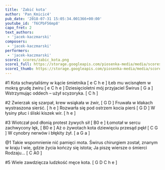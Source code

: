 ```yaml
---
title: 'Zabić kota'
author: 'Pan_Kmicic4'
pub_date: '2018-07-31 15:05:34.001366+00:00'
youtube_id: 'T6CPbF56mp8'
capo_fret: 2
text_authors:
 - 'jacek-kaczmarski'
composers:
 - 'jacek-kaczmarski'
performers:
 - 'jacek-kaczmarski'
score1: scores/zabic_kota.png
score1_full: https://storage.googleapis.com/piosenka-media/media/scores/zabic_kota.png
score1_thumb: https://storage.googleapis.com/piosenka-media/media/scores/zabic_kota.png.180x0_q85_upscale.png
---
```


#1
Kota schwytaliśmy w kącie śmietnika [ e C h e ]
Łeb mu wcisnąłem w mokrą grudę żwiru [ e C h e ]
Dziesięcioletni mój przyjaciel Świrus [ G a ]
Wstrzymując oddech – użył scyzoryka. [ C h ]

#2
Zwierzak się szarpał, krew wsiąkała w żwir, [ G D ]
Fruwała w kłakach wystraszona sierść. [ h e ]
Rozwarła się pod ostrzem kocia pierś [ G D ]
W łysiny płuc i śliski kiszek wir. [ h e ]
 
#3
Wiotczał pod dłonią protest żywych sił [ B0 e ]
Łomotał w sercu zachwycony lęk, [ B0 e ]
Aż o żywotach kota dziewięciu przesąd pękł [ C G ]
W cynobry nerwów i błękity żył. [ a G a ]

@1
Takie wspomnienie nić pamięci mota.
Świrus chirurgiem został, znanym w kraju
I wie, gdzie życia kończy się istota;
Ja piszę wiersze o śmierci Rodzaju… [ C A0 ]

#5
Wiele zawdzięcza ludzkość męce kota. [ G D C h e ]